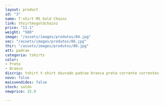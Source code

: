 ```yaml
---
layout: product
id: "3"
name: T-shirt MS Gold Chainz
link: thsirtmsgoldchainz
price: "11.1"
weight: "500"
image: "/assets/images/produtos/84.jpg"
sec: "/assets/images/produtos/86.jpg"
thir: "/assets/images/produtos/80.jpg"
att: padrao
categoria: tshirts
color:
- Preto
- Branco
discrip: tshirt t-shirt dourado padrao branca preta corrente correntes aço
novo: false
maisvendidos: false
stock: saldo
newprice: 15.9

---
```

